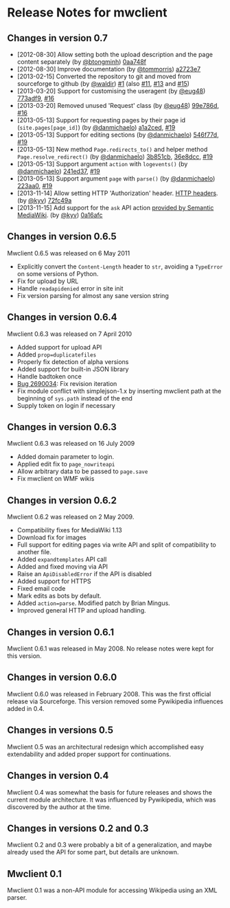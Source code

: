 # Release Notes for mwclient

## Changes in version 0.7
* [2012-08-30] Allow setting both the upload description and the page content separately
  (by [@btongminh](https://github.com/btongminh))
  [0aa748f](https://github.com/btongminh/mwclient/commit/0aa748f) 
* [2012-08-30] Improve documentation
  (by [@tommorris](https://github.com/tommorris))
  [a2723e7](https://github.com/btongminh/mwclient/commit/a2723e7)
* [2013-02-15] Converted the repository to git and moved from sourceforge to github
  (by [@waldir](https://github.com/waldir))
  [#1](https://github.com/btongminh/mwclient/issues/1) (also
  [#11](https://github.com/btongminh/mwclient/issues/11),
  [#13](https://github.com/btongminh/mwclient/issues/13) and
  [#15](https://github.com/btongminh/mwclient/issues/15))
* [2013-03-20] Support for customising the useragent
  (by [@eug48](https://github.com/eug48))
  [773adf9](https://github.com/btongminh/mwclient/commit/773adf9),
  [#16](https://github.com/btongminh/mwclient/pull/16)
* [2013-03-20] Removed unused 'Request' class 
  (by [@eug48](https://github.com/eug48))
  [99e786d](https://github.com/btongminh/mwclient/commit/99e786d),
  [#16](https://github.com/btongminh/mwclient/pull/16)
* [2013-05-13] Support for requesting pages by their page id (`site.pages[page_id]`)
  (by [@danmichaelo](https://github.com/danmichaelo))
  [a1a2ced](https://github.com/danmichaelo/mwclient/commit/a1a2ced),
  [#19](https://github.com/btongminh/mwclient/pull/19)
* [2013-05-13] Support for editing sections
  (by [@danmichaelo](https://github.com/danmichaelo))
  [546f77d](https://github.com/danmichaelo/mwclient/commit/546f77d),
  [#19](https://github.com/btongminh/mwclient/pull/19)
* [2013-05-13] New method `Page.redirects_to()` and helper method `Page.resolve_redirect()`
  (by [@danmichaelo](https://github.com/danmichaelo))
  [3b851cb](https://github.com/danmichaelo/mwclient/commit/3b851cb),
  [36e8dcc](https://github.com/danmichaelo/mwclient/commit/36e8dcc),
  [#19](https://github.com/btongminh/mwclient/pull/19)
* [2013-05-13] Support argument `action` with `logevents()`
  (by [@danmichaelo](https://github.com/danmichaelo))
  [241ed37](https://github.com/danmichaelo/mwclient/commit/241ed37),
  [#19](https://github.com/btongminh/mwclient/pull/19)
* [2013-05-13] Support argument `page` with `parse()`
  (by [@danmichaelo](https://github.com/danmichaelo))
  [223aa0](https://github.com/danmichaelo/mwclient/commit/223aa0),
  [#19](https://github.com/btongminh/mwclient/pull/19)
* [2013-11-14] Allow setting HTTP 'Authorization' header.
  [HTTP headers](http://www.w3.org/Protocols/rfc2616/rfc2616-sec14.html#sec14.8).
  (by [@kyv](https://github.com/kyv))
  [72fc49a](https://github.com/kyv/mwclient/commit/72fc49a)
* [2013-11-15] Add support for the `ask` API action
  [provided by Semantic MediaWiki](http://semantic-mediawiki.org/wiki/Ask_API).
  (by [@kyv](https://github.com/kyv))
  [0a16afc](https://github.com/kyv/mwclient/commit/0a16afc)

## Changes in version 0.6.5
Mwclient 0.6.5 was released on 6 May 2011
* Explicitly convert the `Content-Length` header to `str`,
  avoiding a `TypeError` on some versions of Python.
* Fix for upload by URL
* Handle `readapidenied` error in site init
* Fix version parsing for almost any sane version string

## Changes in version 0.6.4
Mwclient 0.6.3 was released on 7 April 2010
* Added support for upload API
* Added `prop=duplicatefiles`
* Properly fix detection of alpha versions
* Added support for built-in JSON library
* Handle badtoken once
* [Bug 2690034](https://github.com/mwclient/mwclient/issues/3):
  Fix revision iteration
* Fix module conflict with simplejson-1.x
  by inserting mwclient path at the beginning of `sys.path`
  instead of the end
* Supply token on login if necessary

## Changes in version 0.6.3
Mwclient 0.6.3 was released on 16 July 2009
* Added domain parameter to login.
* Applied edit fix to `page_nowriteapi`
* Allow arbitrary data to be passed to `page.save`
* Fix mwclient on WMF wikis

## Changes in version 0.6.2
Mwclient 0.6.2 was released on 2 May 2009.
* Compatibility fixes for MediaWiki 1.13
* Download fix for images
* Full support for editing pages via write API
  and split of compatibility to another file.
* Added `expandtemplates` API call
* Added and fixed moving via API
* Raise an `ApiDisabledError` if the API is disabled
* Added support for HTTPS
* Fixed email code
* Mark edits as bots by default.
* Added `action=parse`. Modified patch by Brian Mingus.
* Improved general HTTP and upload handling.

## Changes in version 0.6.1
Mwclient 0.6.1 was released in May 2008.
No release notes were kept for this version.

## Changes in version 0.6.0
Mwclient 0.6.0 was released in February 2008.
This was the first official release via Sourceforge.
This version removed some Pywikipedia influences added in 0.4.

## Changes in versions 0.5
Mwclient 0.5 was an architectural redesign
which accomplished easy extendability
and added proper support for continuations. 

## Changes in version 0.4
Mwclient 0.4 was somewhat the basis for future releases
and shows the current module architecture.
It was influenced by Pywikipedia,
which was discovered by the author at the time.

## Changes in versions 0.2 and 0.3
Mwclient 0.2 and 0.3 were probably a bit of a generalization,
and maybe already used the API for some part,
but details are unknown.

## Mwclient 0.1
Mwclient 0.1 was a non-API module for accessing Wikipedia using an XML parser.
